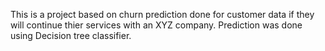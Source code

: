 This is a project based on churn prediction done for customer data if they will continue thier services with an XYZ company.
Prediction was done using Decision tree classifier.
